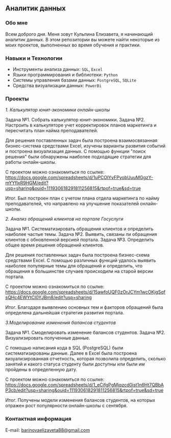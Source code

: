 ## Аналитик данных

### Обо мне 
Всем доброго дня. Меня зовут Кульпина Елизавета, я начинающий аналитик данных. В этом репозитории вы можете найти некоторые из моих проектов, выполненных во время обучения и практики.

### Навыки и Технологии

- Инструменты анализа данных: ``SQL``, ``Excel``
- Языки программирования и библиотеки: ``Python``
- Системы управления базами данных: ``PostgreSQL``, ``SQLite``
- Средства визуализации данных: ``PowerBi``

### Проекты

*1. Калькулятор юнит-экономики онлайн-школы*

Задача №1. Собрать калькулятор юнит-экономики. 
Задача №2. Настроить в калькуляторе учет корректировок планов маркетинга и пересчитать план найма преподавателей.

Для решения поставленных задач была построена взаимосвязанная бизнес-система средствами Excel, изучены варианты развития событий и построена визуализация данных. С помощью функции "поиск решения" были обнаружены наиболее подходящие стратегии для работы онлайн-школы. 

С проектом можно ознакомиться по ссылке: https://docs.google.com/spreadsheets/d/1uPCOlYvFPyobUuuMGgzY-mYYflxR9HGM/edit?usp=sharing&ouid=111930618291811256815&rtpof=true&sd=true

Итог. Был построен план с учетом плана отдела маркетинга по найму преподавателей, что направлено на улучшение показателей онлайн-школы. 

*2. Анализ обращений клиентов на портале Госуслуги*

Задача №1. Систематизировать обращения клиентов и определить наиболее частые темы.
Задача №2. Выявить, связаны ли обращения клиентов с обновленной версией портала.
Задача №3. Определить общее время решения обращений клиентов.

Для решения поставленных задач была построена бизнес-схема средствами Excel. С помощью различных функций удалось выявить наиболее популярные темы для обращений и определить, что обращения в большинстве случаев происходили на старой версии портала. 

С проектом можно ознакомиться по ссылке: https://docs.google.com/spreadsheets/d/15awfoUQF0zOrJCYm1wcOKjgSqfsQHc4EWYtCl0YJBm8/edit?usp=sharing 

Итог. Благодаря выявлению основных тем и факторов обращений была определена дальнейшая стратегия развития портала.

*3.Моделирование изменения балансов студентов*

Задача №1. Смоделировать изменение балансов студентов.
Задача №2. Визуализировать полученные данные.

С помощью написания кода в SQL (PostgreSQL) были систематизированы данные. Далее в Excel была построена визуализированная отчетность, которая позволила определить, сколько занятий и какого статуса студенту были доступны или были им пройдены в определенную дату.

С проектом можно ознакомиться по ссылке: https://docs.google.com/spreadsheets/d/1_eCifgPgMjqzcd0ist1n6Ht7QBbAP3cb/edit?usp=sharing&ouid=111930618291811256815&rtpof=true&sd=true

Итог. Получены модели изменения балансов студентов, на которых отражен рост популярности онлайн-школы с сентября. 

### Контактная информация

E-mail: barinovaelizaveta88@gmail.com
